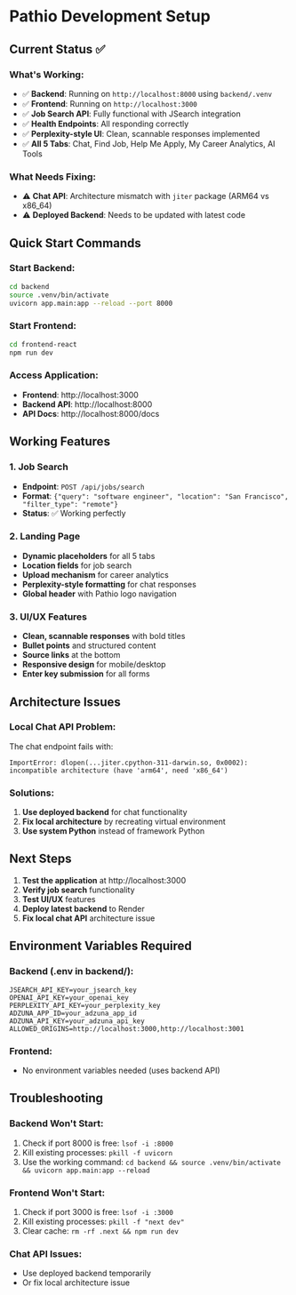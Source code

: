 # Pathio Development Setup

## Current Status ✅

### What's Working:
- ✅ **Backend**: Running on `http://localhost:8000` using `backend/.venv`
- ✅ **Frontend**: Running on `http://localhost:3000` 
- ✅ **Job Search API**: Fully functional with JSearch integration
- ✅ **Health Endpoints**: All responding correctly
- ✅ **Perplexity-style UI**: Clean, scannable responses implemented
- ✅ **All 5 Tabs**: Chat, Find Job, Help Me Apply, My Career Analytics, AI Tools

### What Needs Fixing:
- ⚠️ **Chat API**: Architecture mismatch with `jiter` package (ARM64 vs x86_64)
- ⚠️ **Deployed Backend**: Needs to be updated with latest code

## Quick Start Commands

### Start Backend:
```bash
cd backend
source .venv/bin/activate
uvicorn app.main:app --reload --port 8000
```

### Start Frontend:
```bash
cd frontend-react
npm run dev
```

### Access Application:
- **Frontend**: http://localhost:3000
- **Backend API**: http://localhost:8000
- **API Docs**: http://localhost:8000/docs

## Working Features

### 1. Job Search
- **Endpoint**: `POST /api/jobs/search`
- **Format**: `{"query": "software engineer", "location": "San Francisco", "filter_type": "remote"}`
- **Status**: ✅ Working perfectly

### 2. Landing Page
- **Dynamic placeholders** for all 5 tabs
- **Location fields** for job search
- **Upload mechanism** for career analytics
- **Perplexity-style formatting** for chat responses
- **Global header** with Pathio logo navigation

### 3. UI/UX Features
- **Clean, scannable responses** with bold titles
- **Bullet points** and structured content
- **Source links** at the bottom
- **Responsive design** for mobile/desktop
- **Enter key submission** for all forms

## Architecture Issues

### Local Chat API Problem:
The chat endpoint fails with:
```
ImportError: dlopen(...jiter.cpython-311-darwin.so, 0x0002): 
incompatible architecture (have 'arm64', need 'x86_64')
```

### Solutions:
1. **Use deployed backend** for chat functionality
2. **Fix local architecture** by recreating virtual environment
3. **Use system Python** instead of framework Python

## Next Steps

1. **Test the application** at http://localhost:3000
2. **Verify job search** functionality
3. **Test UI/UX** features
4. **Deploy latest backend** to Render
5. **Fix local chat API** architecture issue

## Environment Variables Required

### Backend (.env in backend/):
```
JSEARCH_API_KEY=your_jsearch_key
OPENAI_API_KEY=your_openai_key
PERPLEXITY_API_KEY=your_perplexity_key
ADZUNA_APP_ID=your_adzuna_app_id
ADZUNA_API_KEY=your_adzuna_api_key
ALLOWED_ORIGINS=http://localhost:3000,http://localhost:3001
```

### Frontend:
- No environment variables needed (uses backend API)

## Troubleshooting

### Backend Won't Start:
1. Check if port 8000 is free: `lsof -i :8000`
2. Kill existing processes: `pkill -f uvicorn`
3. Use the working command: `cd backend && source .venv/bin/activate && uvicorn app.main:app --reload`

### Frontend Won't Start:
1. Check if port 3000 is free: `lsof -i :3000`
2. Kill existing processes: `pkill -f "next dev"`
3. Clear cache: `rm -rf .next && npm run dev`

### Chat API Issues:
- Use deployed backend temporarily
- Or fix local architecture issue

